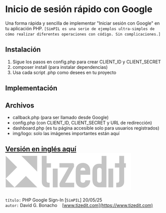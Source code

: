 # Inicio de sesión rápido con Google
Una forma rápida y sencilla de implementar "Iniciar sesión con Google" en tu aplicación PHP.
`[SimPIL es una serie de ejemplos ultra-simples de cómo realizar diferentes operaciones con código. Sin complicaciones.]`

## Instalación
1. Sigue los pasos en config.php para crear CLIENT_ID y CLIENT_SECRET
2. composer install (para instalar dependencias)
3. Usa cada script .php como desees en tu proyecto

## Implementación

## Archivos
- callback.php (para ser llamado desde Google)
- config.php (con CLIENT_ID, CLIENT_SECRET y URL de redirección)
- dashboard.php (es tu página accesible solo para usuarios registrados)
- img/logo: solo las imágenes importantes están aquí

[Versión en inglés aquí](README.MD)
![](img/logo.svg)
---
`título:` PHP Google Sign-In [`SimPIL`] 20/05/25\
`autor:` David G. Bonacho &nbsp;&nbsp;  [www.tizedit.com](https://www.tizedit.com)